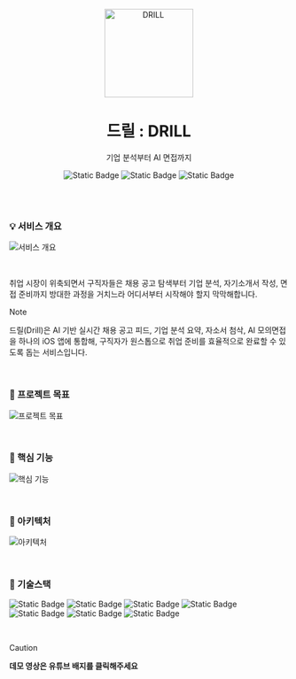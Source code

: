 <p align="center">
  <img src="https://github.com/user-attachments/assets/c81d8add-60ec-4109-a2de-75bd400cca87" width="160" alt = "DRILL"/>
    <br />
    <h1 align="center">드릴 : DRILL</h1>
    <p align="center">기업 분석부터 AI 면접까지</p>
    <p align="center">
      <img alt="Static Badge" src="https://img.shields.io/badge/v0.0.1--beta-000000?style=plastic&logo=apple&logoColor=FFFFFF&logoSize=auto&label=release">
      <img alt="Static Badge" src="https://img.shields.io/badge/license-Apache--2.0-%2300465B?style=plastic&labelColor=black" style="display:inline-block;">
      <img alt="Static Badge" src="https://img.shields.io/badge/%EB%8D%B0%EB%AA%A8_%EB%B0%94%EB%A1%9C%EA%B0%80%EA%B8%B0-000000?style=plastic&logo=YouTube&logoColor=FFFFFF&label=YouTube&labelColor=FF0000">
    </p align="center">
</p>

<br/><br/>

### 💡 서비스 개요

![서비스 개요](https://github.com/user-attachments/assets/92203481-62ad-4f50-8a36-a30fc01bc543)

<br/>

취업 시장이 위축되면서 구직자들은 채용 공고 탐색부터 기업 분석, 자기소개서 작성, 면접 준비까지 방대한 과정을 거치느라 어디서부터 시작해야 할지 막막해합니다.

> [!NOTE]
> 드릴(Drill)은 AI 기반 실시간 채용 공고 피드, 기업 분석 요약, 자소서 첨삭, AI 모의면접을 하나의 iOS 앱에 통합해, 구직자가 원스톱으로 취업 준비를 효율적으로 완료할 수 있도록 돕는 서비스입니다.

<br/>

### 📌 프로젝트 목표

![프로젝트 목표](https://github.com/user-attachments/assets/392c0837-020a-437b-9d9d-cec473a4fbe8)

<br/>

### 🚀 핵심 기능 

![핵심 기능](https://github.com/user-attachments/assets/05739dc5-083b-42a7-b3dd-933a9f5421cf)

<br/>

### 🔩 아키텍처

![아키텍처](https://github.com/user-attachments/assets/804459f8-7f93-44c9-99d9-e9b49e099163)

<br/>

### 🪏 기술스택

<img alt="Static Badge" src="https://img.shields.io/badge/Xcode-000000?style=plastic&logo=Xcode&logoColor=147EFB" /> <img alt="Static Badge" src="https://img.shields.io/badge/PyCharm-000000?style=plastic&logo=pycharm&logoColor=FFFFFF" /> <img alt="Static Badge" src="https://img.shields.io/badge/FastAPI-009688?style=plastic&logo=fastapi&logoColor=FFFFFF" /> <img alt="Static Badge" src="https://img.shields.io/badge/Swift-F05138?style=plastic&logo=swift&logoColor=FFFFFF" /> <img alt="Static Badge" src="https://img.shields.io/badge/OpenAI-412991?style=plastic&logo=openai&logoColor=FFFFFF" /> <img alt="Static Badge" src="https://img.shields.io/badge/Firebase-DD2C00?style=plastic&logo=firebase&logoColor=FFFFFF" /> <img alt="Static Badge" src="https://img.shields.io/badge/Google_Gemini-8E75B2?style=plastic&logo=googlegemini&logoColor=FFFFFF" />

<br/>

> [!CAUTION]
> **데모 영상은 유튜브 배지를 클릭해주세요**


